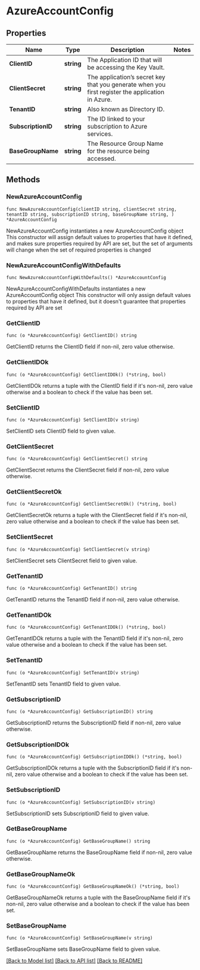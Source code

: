# AzureAccountConfig

## Properties

Name | Type | Description | Notes
------------ | ------------- | ------------- | -------------
**ClientID** | **string** | The Application ID that will be accessing the Key Vault. | 
**ClientSecret** | **string** | The application’s secret key that you generate when you first register the application in Azure. | 
**TenantID** | **string** | Also known as Directory ID. | 
**SubscriptionID** | **string** | The ID linked to your subscription to Azure services. | 
**BaseGroupName** | **string** | The Resource Group Name for the resource being accessed. | 

## Methods

### NewAzureAccountConfig

`func NewAzureAccountConfig(clientID string, clientSecret string, tenantID string, subscriptionID string, baseGroupName string, ) *AzureAccountConfig`

NewAzureAccountConfig instantiates a new AzureAccountConfig object
This constructor will assign default values to properties that have it defined,
and makes sure properties required by API are set, but the set of arguments
will change when the set of required properties is changed

### NewAzureAccountConfigWithDefaults

`func NewAzureAccountConfigWithDefaults() *AzureAccountConfig`

NewAzureAccountConfigWithDefaults instantiates a new AzureAccountConfig object
This constructor will only assign default values to properties that have it defined,
but it doesn't guarantee that properties required by API are set

### GetClientID

`func (o *AzureAccountConfig) GetClientID() string`

GetClientID returns the ClientID field if non-nil, zero value otherwise.

### GetClientIDOk

`func (o *AzureAccountConfig) GetClientIDOk() (*string, bool)`

GetClientIDOk returns a tuple with the ClientID field if it's non-nil, zero value otherwise
and a boolean to check if the value has been set.

### SetClientID

`func (o *AzureAccountConfig) SetClientID(v string)`

SetClientID sets ClientID field to given value.


### GetClientSecret

`func (o *AzureAccountConfig) GetClientSecret() string`

GetClientSecret returns the ClientSecret field if non-nil, zero value otherwise.

### GetClientSecretOk

`func (o *AzureAccountConfig) GetClientSecretOk() (*string, bool)`

GetClientSecretOk returns a tuple with the ClientSecret field if it's non-nil, zero value otherwise
and a boolean to check if the value has been set.

### SetClientSecret

`func (o *AzureAccountConfig) SetClientSecret(v string)`

SetClientSecret sets ClientSecret field to given value.


### GetTenantID

`func (o *AzureAccountConfig) GetTenantID() string`

GetTenantID returns the TenantID field if non-nil, zero value otherwise.

### GetTenantIDOk

`func (o *AzureAccountConfig) GetTenantIDOk() (*string, bool)`

GetTenantIDOk returns a tuple with the TenantID field if it's non-nil, zero value otherwise
and a boolean to check if the value has been set.

### SetTenantID

`func (o *AzureAccountConfig) SetTenantID(v string)`

SetTenantID sets TenantID field to given value.


### GetSubscriptionID

`func (o *AzureAccountConfig) GetSubscriptionID() string`

GetSubscriptionID returns the SubscriptionID field if non-nil, zero value otherwise.

### GetSubscriptionIDOk

`func (o *AzureAccountConfig) GetSubscriptionIDOk() (*string, bool)`

GetSubscriptionIDOk returns a tuple with the SubscriptionID field if it's non-nil, zero value otherwise
and a boolean to check if the value has been set.

### SetSubscriptionID

`func (o *AzureAccountConfig) SetSubscriptionID(v string)`

SetSubscriptionID sets SubscriptionID field to given value.


### GetBaseGroupName

`func (o *AzureAccountConfig) GetBaseGroupName() string`

GetBaseGroupName returns the BaseGroupName field if non-nil, zero value otherwise.

### GetBaseGroupNameOk

`func (o *AzureAccountConfig) GetBaseGroupNameOk() (*string, bool)`

GetBaseGroupNameOk returns a tuple with the BaseGroupName field if it's non-nil, zero value otherwise
and a boolean to check if the value has been set.

### SetBaseGroupName

`func (o *AzureAccountConfig) SetBaseGroupName(v string)`

SetBaseGroupName sets BaseGroupName field to given value.



[[Back to Model list]](../README.md#documentation-for-models) [[Back to API list]](../README.md#documentation-for-api-endpoints) [[Back to README]](../README.md)


